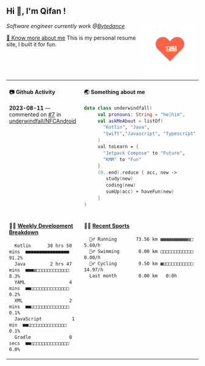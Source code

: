  <h2> Hi 👋, I'm Qifan ! </h2>
 <a href="https://github.com/underwindfall/iBeats"><img align="right" width="150px" src="https://raw.githubusercontent.com/underwindfall/iBeats/main/files/heart.svg"/></a>
 <p><em>Software engineer currently work @<a href="https://www.bytedance.com/en/">Bytedance</a></em></p>
 <p><a href="https://qifanyang.com/resume" target="_blank"> 🔭 Know more about me</a> This is my personal resume site, I built it for fun.</p>
 <table width="960px"><tr><td valign="top" width="50%">

  #### 📷 Github Activity
  <!-- githubActivity starts -->
**2023-08-11** — commented on [#7](https://github.com/underwindfall/NFCAndroid/issues/7#issuecomment-1674605552) in [underwindfall/NFCAndroid](https://api.github.com/repos/underwindfall/NFCAndroid)
  <!-- githubActivity ends -->
  </td><td valign="top" width="50%">

  #### 🌏 Something about me
  <!-- profile starts -->
  ```kotlin
  data class underwindfall(
       val pronouns: String = "he|him",
       val askMeAbout = listOf(
         "Kotlin", "Java",
         "Swift","Javascript", "Typescript"
       )
       val toLearn = {
         "Jetpack Compose" to "Future",
         "KMM" to "Fun"
       }
       (0..end).reduce { acc, new ->
          study(new)
          coding(new)
          sumUp(acc) + haveFun(new)
       }
  )
  ```
  <!-- profile ends -->
  </td></tr><tr><td valign="top" width="50%">
  
  #### 🏊‍♂️ <a href="https://gist.github.com/underwindfall/377ee88ba1fabd1e93516e48ca9c61eb" target="_blank">Weekly Development Breakdown</a>
   <!-- codeTime starts -->
   ```text
     Kotlin      30 hrs 50 mins  ■■■■■■■■■■■■■■■■  91.2%
     Java         2 hrs 47 mins  ■■■▥□□□□□□□□□□□□   8.3%
     YAML                4 mins  ■■◱□□□□□□□□□□□□□   0.2%
     XML                 2 mins  ■■◱□□□□□□□□□□□□□   0.1%
     JavaScript           1 min  ■■◱□□□□□□□□□□□□□   0.1%
     Gradle              0 secs  ■■◱□□□□□□□□□□□□□   0.0%
   ```
   <!-- codeTime starts -->
   </td>
   <td valign="top" width="50%">

   #### 🤾‍♂️ <a href="https://gist.github.com/underwindfall/76198d6f6918f9f94d022c8ad881f98b" target="_blank">Recent Sports</a>

   <!-- Sports starts -->
   ```text
     ‍🏃‍♂️ Running       73.56 km ▩▩▩▩▩▩▩▩▩▩▨□  5.60/h
     🏊‍♂️ Swimming       0.00 km □□□□□□□□□□□□  0.00/h
     🚴‍♂️ Cycling        9.50 km ▩◱□□□□□□□□□□ 14.97/h
     Last month        0.00 km   0:0h
   ```
   <!-- Sports ends -->
   </td></tr></table>